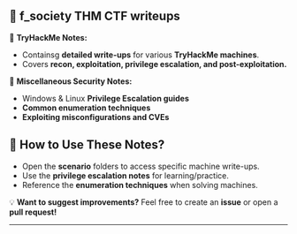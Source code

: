 ## 🔹 **f_society THM CTF writeups**

📌 **TryHackMe Notes:**  
- Containsg **detailed write-ups** for various **TryHackMe machines**.  
- Covers **recon, exploitation, privilege escalation, and post-exploitation.**  

📌 **Miscellaneous Security Notes:**  
- Windows & Linux **Privilege Escalation guides**  
- **Common enumeration techniques**  
- **Exploiting misconfigurations and CVEs**  

## 🚀 **How to Use These Notes?**
- Open the **scenario** folders to access specific machine write-ups.  
- Use the **privilege escalation notes** for learning/practice.  
- Reference the **enumeration techniques** when solving machines.  

💡 **Want to suggest improvements?** Feel free to create an **issue** or open a **pull request!**  

---
